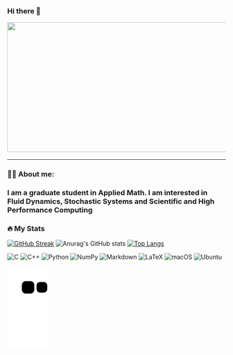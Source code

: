 ### Hi there 👋

<!--
**mpolimeno/mpolimeno** is a ✨ _special_ ✨ repository because its `README.md` (this file) appears on your GitHub profile.

Here are some ideas to get you started:

- 🔭 I’m currently working on ...
- 🌱 I’m currently learning ...
- 👯 I’m looking to collaborate on ...
- 🤔 I’m looking for help with ...
- 💬 Ask me about ...
- 📫 How to reach me: ...
- 😄 Pronouns: ...
- ⚡ Fun fact: ...
-->
<!--
Gif at top of the page
-->
<div align="center">
  <img src="https://media.giphy.com/media/dWesBcTLavkZuG35MI/giphy.gif" width="600" height="300"/>
</div>

---

<!--
About me section, with Github stats
-->

### 👨‍💻 About me:
### I am a graduate student in Applied Math. I am interested in Fluid Dynamics, Stochastic Systems and Scientific and High Performance Computing

### 🔥 My Stats
[![GitHub Streak](http://github-readme-streak-stats.herokuapp.com?user=mpolimeno&theme=dark&background=000000)](https://git.io/streak-stats)
![Anurag's GitHub stats](https://github-readme-stats.vercel.app/api?username=mpolimeno&show_icons=true&theme=radical)
[![Top Langs](https://github-readme-stats.vercel.app/api/top-langs/?username=mpolimeno&layout=compact&theme=vision-friendly-dark)](https://github.com/anuraghazra/github-readme-stats)

<!--
Badges
-->
![C](https://img.shields.io/badge/c-%2300599C.svg?style=for-the-badge&logo=c&logoColor=white)
![C++](https://img.shields.io/badge/c++-%2300599C.svg?style=for-the-badge&logo=c%2B%2B&logoColor=white)
![Python](https://img.shields.io/badge/python-3670A0?style=for-the-badge&logo=python&logoColor=ffdd54)
![NumPy](https://img.shields.io/badge/numpy-%23013243.svg?style=for-the-badge&logo=numpy&logoColor=white)
![Markdown](https://img.shields.io/badge/markdown-%23000000.svg?style=for-the-badge&logo=markdown&logoColor=white)
![LaTeX](https://img.shields.io/badge/latex-%23008080.svg?style=for-the-badge&logo=latex&logoColor=white)
![macOS](https://img.shields.io/badge/mac%20os-000000?style=for-the-badge&logo=macos&logoColor=F0F0F0)
![Ubuntu](https://img.shields.io/badge/Ubuntu-E95420?style=for-the-badge&logo=ubuntu&logoColor=white)

![snake gif](https://github.com/mpolimeno/mpolimeno/blob/output/github-contribution-grid-snake.svg)
